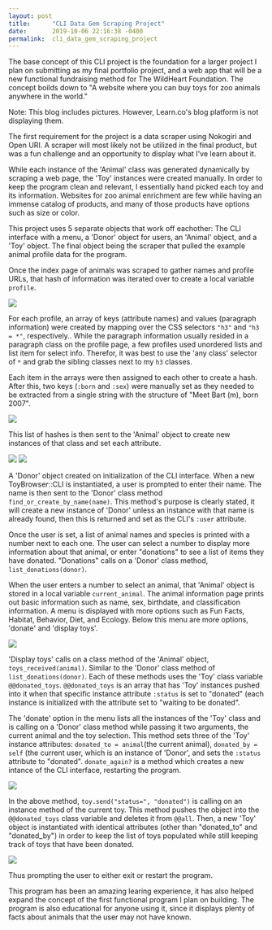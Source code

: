 ```yaml
---
layout: post
title:      "CLI Data Gem Scraping Project"
date:       2019-10-06 22:16:38 -0400
permalink:  cli_data_gem_scraping_project
---
```



The base concept of this CLI project is the foundation for a larger project I plan on submitting as my final portfolio project, and a web app that will be a new functional fundraising method for The WildHeart Foundation. The concept boilds down to "A website where you can buy toys for zoo animals anywhere in the world."


Note: This blog includes pictures. However, Learn.co's blog platform is not displaying them.


The first requirement for the project is a data scraper using Nokogiri and Open URI. A scraper will most likely not be utilized in the final product, but was a fun challenge and an opportunity to display what I've learn about it.

While each instance of the 'Animal' class was generated dynamically by scraping a web page, the 'Toy' instances were created manually. In order to keep the program clean and relevant, I essentially hand picked each toy and its information. Websites for zoo animal enrichment are few while having an immense catalog of products, and many of those products have options such as size or color.

This project uses 5 separate objects that work off eachother: The CLI interface with a menu, a 'Donor' object for users, an 'Animal' object, and a 'Toy' object.  The final object being the scraper that pulled the example animal profile data for the program.

Once the index page of animals was scraped to gather names and profile URLs, that hash of information was iterated over to create a local variable `profile`. 

![](https://imgur.com/v5y4tti.png)

For each profile, an array of keys (attribute names) and values (paragraph information) were created by mapping over the CSS selectors `"h3"` and `"h3 = *"`, respectively.. While the paragraph information usually resided in a paragraph class on the profile page, a few profiles used unordered lists and list item for select info. Therefor, it was best to use the 'any class' selector of `*` and grab the sibling classes next to my `h3` classes.

Each item in the arrays were then assigned to each other to create a hash. After this, two keys (`:born` and `:sex`) were manually set as they needed to be extracted from a single string with the structure of "Meet Bart (m), born 2007".

![](https://imgur.com/JsaioRe.png)

This list of hashes is then sent to the 'Animal' object to create new instances of that class and set each attribute.

![](https://imgur.com/6w3SZ1T.png)
![](https://imgur.com/iXC3Nth.png)

A 'Donor' object created on initialization of the CLI interface. When a new ToyBrowser::CLI is instantiated, a user is prompted to enter their name. The name is then sent to the 'Donor' class method `find_or_create_by_name(name)`. This method's purpose is clearly stated, it will create a new instance of 'Donor' unless an instance with that name is already found, then this is returned and set as the CLI's `:user` attribute.

Once the user is set, a list of animal names and species is printed with a number next to each one. The user can select a number to display more information about that animal, or enter "donations" to see a list of items they have donated. "Donations" calls on a 'Donor' class method, `list_donations(donor)`.

When the user enters a number to select an animal, that 'Animal' object is stored in a local variable `current_animal`. The animal information page prints out basic information such as name, sex, birthdate, and classification information. A menu is displayed with more options such as Fun Facts, Habitat, Behavior, Diet, and Ecology. Below this menu are more options, 'donate' and 'display toys'.  

![](https://imgur.com/GEqCRP.png)

'Display toys' calls on a class method of the 'Animal' object, `toys_received(animal)`. Similar to the 'Donor' class method of `list_donations(donor)`. Each of these methods uses the 'Toy' class variable `@@donated_toys`. `@@donated_toys` is an array that has 'Toy' instances pushed into it when that specific instance attribute `:status` is set to "donated" (each instance is initialized with the attribute set to "waiting to be donated".

The 'donate' option in the menu lists all the instances of the 'Toy' class and is calling on a 'Donor' class method while passing it two arguments, the current animal and the toy selection. This method sets three of the 'Toy' instance attributes: `donated_to = animal`(the current animal), `donated_by = self` (the current user, which is an instance of 'Donor', and sets the `:status` attribute to "donated". `donate_again?` is a method which creates a new intance of the CLI interface, restarting the program.

![](https://imgur.com/Z2yM0xa.png)

In the above method, `toy.send("status=", "donated")` is calling on an instance method of the current toy. This method pushes the object into the `@@donated_toys` class variable and deletes it from `@@all`. Then, a new 'Toy' object is instantiated with identical attributes (other than "donated_to" and "donated_by") in order to keep the list of toys populated while still keeping track of toys that have been donated.

![](https://imgur.com/71L0uF9.png)

Thus prompting the user to either exit or restart the program.

This program has been an amazing learing experience, it has also helped expand the concept of the first functional program I plan on building. The program is also educational for anyone using it, since it displays plenty of facts about animals that the user may not have known.




